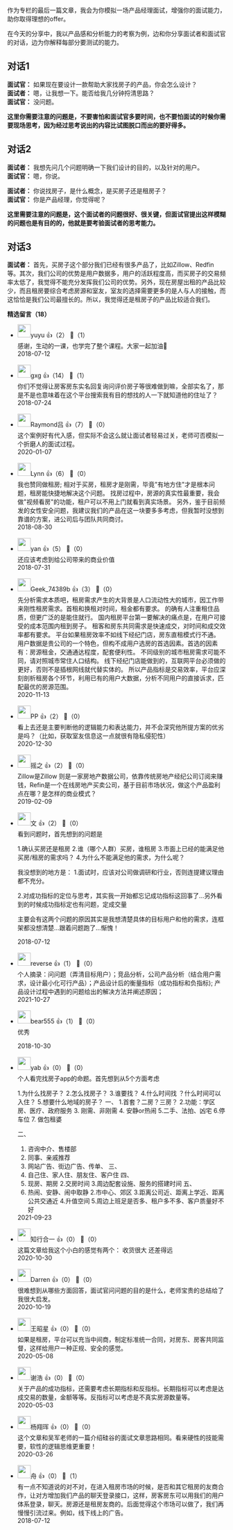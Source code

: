 作为专栏的最后一篇文章，我会为你模拟一场产品经理面试，增强你的面试能力，助你取得理想的offer。

在今天的分享中，我以产品感和分析能力的考察为例，边和你分享面试者和面试官的对话，边为你解释每部分要测试的能力。

## 对话1

**面试官：** 如果现在要设计一款帮助大家找房子的产品，你会怎么设计？  
**面试者：** 嗯，让我想一下。能否给我几分钟捋清思路？  
**面试官：** 没问题。

**这里你需要注意的问题是，不要害怕和面试官多要时间，也不要怕面试的时候你需要现场思考，因为经过思考说出的内容比试图脱口而出的要好得多。**

## 对话2

**面试者：** 我想先问几个问题明确一下我们设计的目的，以及针对的用户。  
**面试官：** 嗯，你说。

**面试者：** 你说找房子，是什么概念，是买房子还是租房子？  
**面试官：** 你是产品经理，你觉得呢？

**这里需要注意的问题是，这个面试者的问题很好、很关键，但面试官提出这样模糊的问题也是有目的的，他就是要考验面试者的思考能力。**

## 对话3

**面试者：** 首先，买房子这个部分我们已经有很多产品了，比如Zillow、Redfin等。其次，我们公司的优势是用户数据多，用户的活跃程度高，而买房子的交易频率太低了，我觉得不能充分发挥我们公司的优势。另外，现在房屋出租的产品比较少，而且租房要综合考虑房源和室友，室友的选择需要更多的是人与人的接触，而这恰恰是我们公司最擅长的。所以，我觉得还是租房子的产品比较适合我们。
<div><strong>精选留言（18）</strong></div><ul>
<li><img src="https://static001.geekbang.org/account/avatar/00/11/3b/03/ac42dc95.jpg" width="30px"><span>yuyu</span> 👍（2） 💬（1）<div>感谢，生动的一课，也学完了整个课程。大家一起加油💪</div>2018-07-12</li><br/><li><img src="https://static001.geekbang.org/account/avatar/00/11/53/e8/0a8ed6e0.jpg" width="30px"><span>gxg</span> 👍（14） 💬（1）<div>你们不觉得让房客房东实名回复询问评价房子等很难做到嘛，全部实名了，那是不是也意味着在这个平台搜索我有目的想找的人一下就知道他的住址了？</div>2018-07-24</li><br/><li><img src="https://static001.geekbang.org/account/avatar/00/18/22/97/7a1c4031.jpg" width="30px"><span>Raymond吕</span> 👍（7） 💬（0）<div>这个案例好有代入感，但实际不会这么就让面试者轻易过关，老师可否模拟一个折磨人的面试过程。</div>2020-01-07</li><br/><li><img src="https://static001.geekbang.org/account/avatar/00/10/a6/4f/295b06aa.jpg" width="30px"><span>Lynn</span> 👍（6） 💬（0）<div>我也赞同做租房; 相对于买房，租房才是刚需，毕竟&quot;有地方住&quot;才是根本问题，租房能快捷地解决这个问题。
找房过程中，房源的真实性最重要，我会做&quot;视频看房&quot;的功能，租户可以不用上门就看到真实场景。
另外，鉴于目前频发的女性安全问题，我建议我们的产品在这一块要多多考虑，但我暂时没想到靠谱的方案，进公司后与团队共同商讨。</div>2018-08-30</li><br/><li><img src="http://thirdwx.qlogo.cn/mmopen/vi_32/AkI7IRfKPvpz2nibGDV0iaGD9wGmAcNN0jNcl2H9LGicIalV6kK1FjQiagAoiazM0IAY4d1ic7a6fasGBvsPXgSlJ1xg/132" width="30px"><span>yan</span> 👍（5） 💬（0）<div>还应该考虑到给公司带来的商业价值</div>2018-07-31</li><br/><li><img src="" width="30px"><span>Geek_74389b</span> 👍（3） 💬（0）<div>先分析需求本质吧，租房需求产生的大背景是人口流动性大的城市，因工作带来刚性租房需求。首租和换租对时间，租金都有要求。
的确有人注重租住品质，但更广泛的是能住就行。
国内租房平台第一要解决的痛点是，在用户可接受的成本范围内租到房子。
租客和房东共同需求是快速成交，对时间和成交效率都有要求。
平台如果租房效率不如线下经纪门店，房东直租模式行不通。
用户数据是贵公司的一个特色，但构不成用户选房的首选因素。首选的因素有：房源租金，交通通达程度，配套便利性。
不同级别的城市租房需求可能不同，请对照城市常住人口结构。
线下经纪门店能做到的，互联网平台必须做的更好，否则不是插根网线就代替实体的。
所以产品指标是交易效率，平台应深刻剖析租房各个环节，利用已有的用户大数据，分析不同用户的直接诉求，匹配最优的房源范围。</div>2020-11-13</li><br/><li><img src="https://static001.geekbang.org/account/avatar/00/21/16/5e/5f4cd8ca.jpg" width="30px"><span>PP</span> 👍（2） 💬（0）<div>看上去还是主要判断他的逻辑能力和表达能力，并不会深究他所提方案的优劣是吗？（比如，获取室友信息这一点就很有隐私侵犯性）</div>2020-12-30</li><br/><li><img src="https://static001.geekbang.org/account/avatar/00/14/11/93/b2ebef19.jpg" width="30px"><span>摇之</span> 👍（2） 💬（0）<div>Zillow是Zillow 则是一家房地产数据公司，依靠传统房地产经纪公司订阅来赚钱，Refin是一个在线房地产买卖公司，基于目前市场状况，做这个产品盈利点在哪？是怎样的商业模式？</div>2019-02-09</li><br/><li><img src="https://static001.geekbang.org/account/avatar/00/0f/91/1a/c7c62da3.jpg" width="30px"><span>文</span> 👍（2） 💬（0）<div>看到问题时，首先想到的问题是

1.确认买房还是租房
2.谁（哪个人群）买房，谁租房
3.市面上已经的能满足他买房&#47;租房的需求吗？
4.为什么不能满足他的需求，为什么呢？

我没想到的地方是：
1.面试时，应该对公司做调研和行业，否则连提建议理由都不充分。

2.对成功指标的定位与思考，其实我一开始都忘记成功指标这回事了...另外看到的时候成功指标定也有问题，定成交量

主要会有这两个问题的原因其实是我想清楚具体的目标用户和他的需求，连框架都没想清楚...跟着问题跑了...惭愧！</div>2018-07-12</li><br/><li><img src="https://static001.geekbang.org/account/avatar/00/2b/20/25/1c48ff6c.jpg" width="30px"><span>reverse</span> 👍（1） 💬（0）<div>个人摘录：问问题（弄清目标用户）；竞品分析，公司产品分析（结合用户需求，设计最小化可行产品）；产品设计后的衡量指标（成功指标和负指标); 产品设计过程中遇到的问题给出的解决方法并阐述原因；</div>2021-10-27</li><br/><li><img src="https://static001.geekbang.org/account/avatar/00/13/0e/8d/c339094e.jpg" width="30px"><span>bear555</span> 👍（1） 💬（0）<div>优秀
</div>2018-10-30</li><br/><li><img src="https://static001.geekbang.org/account/avatar/00/24/27/eb/ea79cfab.jpg" width="30px"><span>yab</span> 👍（0） 💬（0）<div>个人看完找房子app的命题。首先想到从5个方面考虑 

1.为什么找房子？
2.怎么找房子？
3.谁要找？
4.什么时间找 ？什么时间可以入住？
5.想要什么地域的房子？
一、
   1.首套？二房？三房？ 
   2.功能：学区房、医疗、政府服务
   3.  刚需、非刚需
   4. 安静or热闹
   5.二手、法拍、凶宅
   6.停车位
   7. 做包租婆

二、
   1. 咨询中介、售楼部
   2. 同事、亲戚推荐
   3. 网站广告、街边广告、传单、
三、
   1. 自己住、家人住、朋友住、客户住
四、
   1. 现房、期房
   2.交房时间
   3.周边配套设施、服务的搭建时间
五、
  1. 热闹、安静、闹中取静
  2.市中心、郊区
  3.距离公司近、距离上学近、距离公共交通近
  4.升值空间
  5.周边上班足是否多、租户多不多、客户质量好不好
</div>2021-09-23</li><br/><li><img src="https://static001.geekbang.org/account/avatar/00/18/a8/0f/e1f7a51a.jpg" width="30px"><span>知行合一</span> 👍（0） 💬（0）<div>这篇文章给我这个小白的感觉有两个：
收货很大
还差得远</div>2020-10-30</li><br/><li><img src="http://thirdwx.qlogo.cn/mmopen/vi_32/HfVJwAWSGGLtKJQwBmycJiaLoY4yVx3FuLoOs75FheWI8ZpRxXrt3AsqyTalMY3Vr5A3duHQsx7jaJJwf7Y7xuQ/132" width="30px"><span>Darren</span> 👍（0） 💬（0）<div>很难想到从哪些方面回答，面试官问问题的目的是什么，老师宝贵的总结给了我很大启发。</div>2020-10-19</li><br/><li><img src="" width="30px"><span>王昭星</span> 👍（0） 💬（0）<div>如果是租房，平台可以充当中间商，制定标准统一合同，对房东、房客共同监督，这样给用户一种正规、安全的感觉。</div>2020-05-08</li><br/><li><img src="http://thirdwx.qlogo.cn/mmopen/vi_32/1R7lHGBvwPTVfb3BAQrPX9aXaqB86IC42yANk14UV4sWekicniaOzgo3d2e1hVYp6bcIn7434QHiaqPWRp0vyzpWw/132" width="30px"><span>谢浩</span> 👍（0） 💬（0）<div>关于产品的成功指标，还需要考虑长期指标和反指标。长期指标可以考虑是达成交易的数量，金额等等。反指标可以考虑是不真实房源数量等。</div>2020-05-03</li><br/><li><img src="https://static001.geekbang.org/account/avatar/00/10/7a/ac/26e6b505.jpg" width="30px"><span>杨翔珲</span> 👍（0） 💬（0）<div>这个文章和吴军老师的一篇介绍硅谷的面试文章思路相同。看来硬性的技能需要，软性的逻辑思维更重要！</div>2020-03-26</li><br/><li><img src="https://static001.geekbang.org/account/avatar/00/0f/fa/6a/43d3999c.jpg" width="30px"><span>舟</span> 👍（0） 💬（1）<div>有一点不知道说的对不对，在进入租房市场的时候，是否和其它租房的友商合作，让对方增加我们产品的聊天登录接口，这样，房客房东可以用我们的用户体系登录，聊天。房源还是租房友商的。后面觉得这个市场可以做了，我们再慢慢引流过来。例如，线下线上的广告。</div>2018-07-12</li><br/>
</ul>